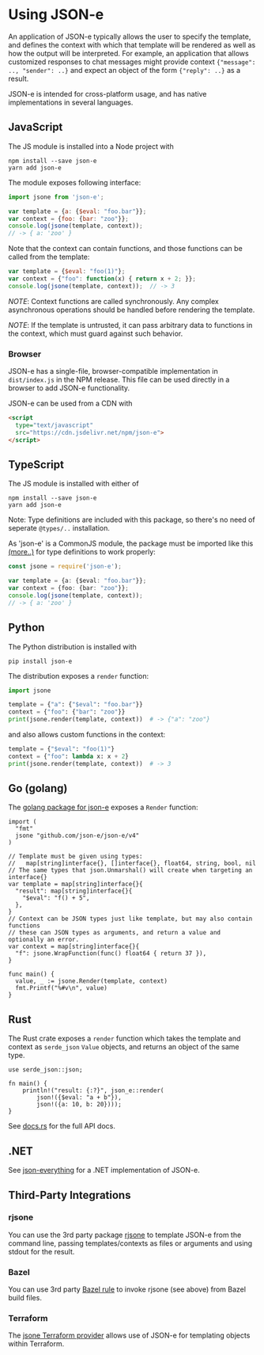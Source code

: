 # Using JSON-e

An application of JSON-e typically allows the user to specify the template, and
defines the context with which that template will be rendered as well as how
the output will be interpreted. For example, an application that allows
customized responses to chat messages might provide context `{"message": ..,
"sender": ..}` and expect an object of the form `{"reply": ..}` as a result.

JSON-e is intended for cross-platform usage, and has native implementations in several languages.

## JavaScript

The JS module is installed into a Node project with

```shell
npm install --save json-e
yarn add json-e
```

The module exposes following interface:

```javascript
import jsone from 'json-e';

var template = {a: {$eval: "foo.bar"}};
var context = {foo: {bar: "zoo"}};
console.log(jsone(template, context));
// -> { a: 'zoo' }
```

Note that the context can contain functions, and those functions can be called
from the template:

```javascript
var template = {$eval: "foo(1)"};
var context = {"foo": function(x) { return x + 2; }};
console.log(jsone(template, context));  // -> 3
```

*NOTE*: Context functions are called synchronously. Any complex asynchronous
operations should be handled before rendering the template.

*NOTE*: If the template is untrusted, it can pass arbitrary data to functions
in the context, which must guard against such behavior.

### Browser

JSON-e has a single-file, browser-compatible implementation in `dist/index.js` in the NPM release.
This file can be used directly in a browser to add JSON-e functionality.

JSON-e can be used from a CDN with

```html
<script
  type="text/javascript"
  src="https://cdn.jsdelivr.net/npm/json-e">
</script>
```

## TypeScript

The JS module is installed with either of

```shell
npm install --save json-e
yarn add json-e
```

Note: Type definitions are included with this package, so there's no need of seperate
`@types/..` installation.

As 'json-e' is a CommonJS module, the package must be imported like this [(more..)](https://www.typescriptlang.org/docs/handbook/modules.html#export--and-import--require) for type definitions to work properly:

```typescript
const jsone = require('json-e');

var template = {a: {$eval: "foo.bar"}};
var context = {foo: {bar: "zoo"}};
console.log(jsone(template, context));
// -> { a: 'zoo' }
```

## Python

The Python distribution is installed with

```shell
pip install json-e
```

The distribution exposes a `render` function:

```python
import jsone

template = {"a": {"$eval": "foo.bar"}}
context = {"foo": {"bar": "zoo"}}
print(jsone.render(template, context))  # -> {"a": "zoo"}
```

and also allows custom functions in the context:

```python
template = {"$eval": "foo(1)"}
context = {"foo": lambda x: x + 2}
print(jsone.render(template, context))  # -> 3
```

## Go (golang)

The [golang package for json-e](https://pkg.go.dev/github.com/json-e/json-e/v4) exposes a `Render` function:

```golang
import (
  "fmt"
  jsone "github.com/json-e/json-e/v4"
)

// Template must be given using types:
//   map[string]interface{}, []interface{}, float64, string, bool, nil
// The same types that json.Unmarshal() will create when targeting an interface{}
var template = map[string]interface{}{
  "result": map[string]interface{}{
    "$eval": "f() + 5",
  },
}
// Context can be JSON types just like template, but may also contain functions
// these can JSON types as arguments, and return a value and optionally an error.
var context = map[string]interface{}{
  "f": jsone.WrapFunction(func() float64 { return 37 }),
}

func main() {
  value, _ := jsone.Render(template, context)
  fmt.Printf("%#v\n", value)
}
```

## Rust

The Rust crate exposes a `render` function which takes the template and context as `serde_json` `Value` objects, and returns an object of the same type.

```rust,ignore
use serde_json::json;

fn main() {
    println!("result: {:?}", json_e::render(
        json!({$eval: "a + b"}),
        json!({a: 10, b: 20})));
}
```

See [docs.rs](https://docs.rs/json-e) for the full API docs.

## .NET

See [json-everything](https://json-everything.net/json-e) for a .NET implementation of JSON-e.

## Third-Party Integrations

### rjsone

You can use the 3rd party package [rjsone](https://wryun.github.io/rjsone/) to template
JSON-e from the command line, passing templates/contexts as files or arguments and using
stdout for the result.

### Bazel

You can use 3rd party [Bazel rule](https://github.com/atlassian/bazel-tools/tree/master/rjsone) to invoke
rjsone (see above) from Bazel build files.

### Terraform

The [jsone Terraform provider](https://github.com/taskcluster/terraform-provider-jsone) allows use of JSON-e for templating objects within Terraform.

